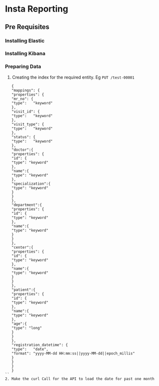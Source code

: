 # Insta Reporting 

## Pre Requisites

### Installing Elastic

### Installing Kibana

### Preparing Data

1. Creating the index for the required entity. Eg
``PUT /test-00001``
```
   {
   "mappings": {
   "properties": {
   "mr_no": {
   "type":   "keyword"
   },
   "visit_id": {
   "type":   "keyword"
   },
   "visit_type": {
   "type":   "keyword"
   },
   "status": {
   "type":   "keyword"
   },
   "doctor":{
   "properties": {
   "id": {
   "type": "keyword"
   },
   "name":{
   "type": "keyword"
   },
   "specialization":{
   "type": "keyword"
   }
   }
   },
   "department":{
   "properties": {
   "id": {
   "type": "keyword"
   },
   "name":{
   "type": "keyword"
   }
   }
   },
   "center":{
   "properties": {
   "id": {
   "type": "keyword"
   },
   "name":{
   "type": "keyword"
   }
   }
   },
   "patient":{
   "properties": {
   "id": {
   "type": "keyword"
   },
   "name":{
   "type": "keyword"
   },
   "age":{
   "type": "long"
   }
   }
   },
   "registration_datetime": {
   "type":   "date",
   "format": "yyyy-MM-dd HH:mm:ss||yyyy-MM-dd||epoch_millis"
   }
   }
   }
   }
``
2. Make the curl Call for the API to load the date for past one month

